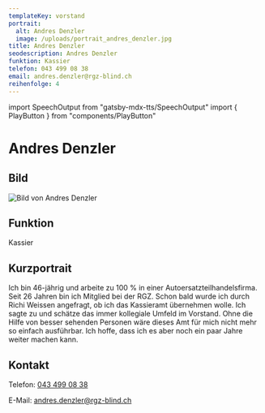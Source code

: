 ```yaml
---
templateKey: vorstand
portrait:
  alt: Andres Denzler
  image: /uploads/portrait_andres_denzler.jpg
title: Andres Denzler
seodescription: Andres Denzler
funktion: Kassier
telefon: 043 499 08 38
email: andres.denzler@rgz-blind.ch
reihenfolge: 4
---
```

import SpeechOutput from "gatsby-mdx-tts/SpeechOutput"
import { PlayButton } from "components/PlayButton"

<SpeechOutput id="vorstand-andres-denzler" customPlayButton={PlayButton}>

# Andres Denzler

## Bild

![Bild von Andres Denzler](/uploads/portrait_andres_denzler.jpg "Bild von Andres Denzler")

## Funktion

Kassier

## Kurzportrait
Ich bin 46-jährig und arbeite zu 100 % in einer Autoersatzteilhandelsfirma. Seit 26 Jahren bin ich Mitglied bei der RGZ. Schon bald wurde ich durch Richi Weissen angefragt, ob ich das Kassieramt übernehmen wolle. Ich sagte zu und schätze das immer kollegiale Umfeld im Vorstand. Ohne die Hilfe von besser sehenden Personen wäre dieses Amt für mich nicht mehr so einfach ausführbar. Ich hoffe, dass ich es aber noch ein paar Jahre weiter machen kann.
 

## Kontakt

Telefon: [043 499 08 38](<tel: 043 499 08 38>)

E-Mail: [andres.denzler@rgz-blind.ch](mailto:andres.denzler@rgz-blind.ch)

</SpeechOutput>